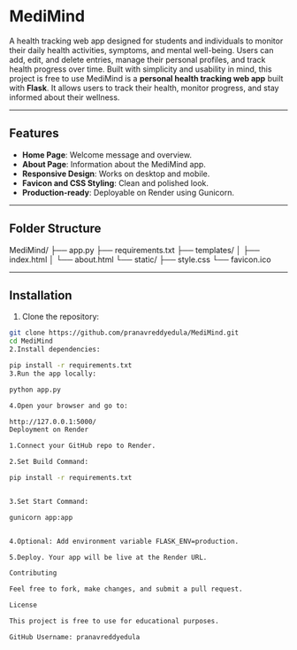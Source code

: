 # MediMind
A health tracking web app designed for students and individuals to monitor their daily health activities, symptoms, and mental well-being. Users can add, edit, and delete entries, manage their personal profiles, and track health progress over time. Built with simplicity and usability in mind, this project is free to use 
MediMind is a **personal health tracking web app** built with **Flask**. It allows users to track their health, monitor progress, and stay informed about their wellness.

---

## Features

- **Home Page**: Welcome message and overview.
- **About Page**: Information about the MediMind app.
- **Responsive Design**: Works on desktop and mobile.
- **Favicon and CSS Styling**: Clean and polished look.
- **Production-ready**: Deployable on Render using Gunicorn.

---

## Folder Structure

MediMind/
├── app.py
├── requirements.txt
├── templates/
│ ├── index.html
│ └── about.html
└── static/
├── style.css
└── favicon.ico

---

## Installation

1. Clone the repository:

```bash
git clone https://github.com/pranavreddyedula/MediMind.git
cd MediMind
2.Install dependencies:

pip install -r requirements.txt
3.Run the app locally:

python app.py

4.Open your browser and go to:

http://127.0.0.1:5000/
Deployment on Render

1.Connect your GitHub repo to Render.

2.Set Build Command:

pip install -r requirements.txt


3.Set Start Command:

gunicorn app:app


4.Optional: Add environment variable FLASK_ENV=production.

5.Deploy. Your app will be live at the Render URL.

Contributing

Feel free to fork, make changes, and submit a pull request.

License

This project is free to use for educational purposes.

GitHub Username: pranavreddyedula
















